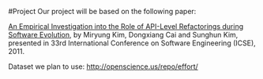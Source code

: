 #Project
Our project will be based on the following paper:

[An Empirical Investigation into the Role of API-Level Refactorings during Software Evolution](http://ieeexplore.ieee.org.prox.lib.ncsu.edu/stamp/stamp.jsp?arnumber=6032454), 
by Miryung Kim, Dongxiang Cai and Sunghun Kim, presented in 33rd International Conference on Software Engineering (ICSE), 2011.

Dataset we plan to use:
http://openscience.us/repo/effort/
